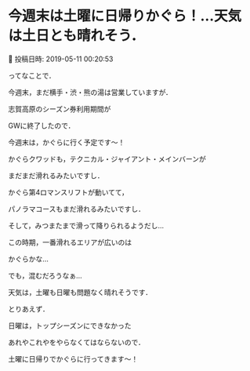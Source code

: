 # 今週末は土曜に日帰りかぐら！…天気は土日とも晴れそう．

📅 投稿日時: 2019-05-11 00:20:53

ってなことで．


今週末，まだ横手・渋・熊の湯は営業していますが．


志賀高原のシーズン券利用期間が


GWに終了したので．


今週末は，かぐらに行く予定です～！





かぐらクワッドも，テクニカル・ジャイアント・メインバーンが


まだまだ滑れるみたいですし．


かぐら第4ロマンスリフトが動いてて，


パノラマコースもまだ滑れるみたいですし．


そして，みつまたまで滑って降りられるようだし…





この時期，一番滑れるエリアが広いのは


かぐらかな…


でも，混むだろうなぁ…


天気は，土曜も日曜も問題なく晴れそうです．





とりあえず．


日曜は，トップシーズンにできなかった


あれやこれやをやらなくてはならないので．


土曜に日帰りでかぐらに行ってきます～！
